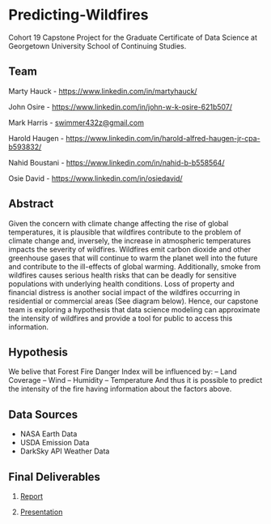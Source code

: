 # Predicting-Wildfires
Cohort 19 Capstone Project for the Graduate Certificate of Data Science at Georgetown University School of Continuing Studies.
## Team
Marty Hauck - https://www.linkedin.com/in/martyhauck/

John Osire - https://www.linkedin.com/in/john-w-k-osire-621b507/

Mark Harris - swimmer432z@gmail.com

Harold Haugen - https://www.linkedin.com/in/harold-alfred-haugen-jr-cpa-b593832/

Nahid Boustani - https://www.linkedin.com/in/nahid-b-b558564/

Osie David - https://www.linkedin.com/in/osiedavid/
## Abstract
Given the concern with climate change affecting the rise of global temperatures, it is plausible that wildfires
contribute to the problem of climate change and, inversely, the increase in atmospheric temperatures
impacts the severity of wildfires. Wildfires emit carbon dioxide and other greenhouse gases that will
continue to warm the planet well into the future and contribute to the ill-effects of global warming.
Additionally, smoke from wildfires causes serious health risks that can be deadly for sensitive populations
with underlying health conditions. Loss of property and financial distress is another social impact of the
wildfires occurring in residential or commercial areas (See diagram below). Hence, our capstone team is
exploring a hypothesis that data science modeling can approximate the intensity of wildfires and provide a tool for public to access this information.
## Hypothesis
We belive that Forest Fire Danger Index will be influenced by:
– Land Coverage
– Wind
– Humidity
– Temperature
And thus it is possible to predict the intensity of the fire having information about the factors above.
## Data Sources
- NASA Earth Data
- USDA Emission Data
- DarkSky API Weather Data
## Final Deliverables
1. [Report](https://github.com/georgetown-analytics/Predicting-Wildfires/blob/master/Predicting%20Wildfires%20Final%20Report.pdf) 

2. [Presentation](https://github.com/georgetown-analytics/Predicting-Wildfires/blob/master/Predicting_Wildfires_%20Presentation_Cohort_19.pdf)

